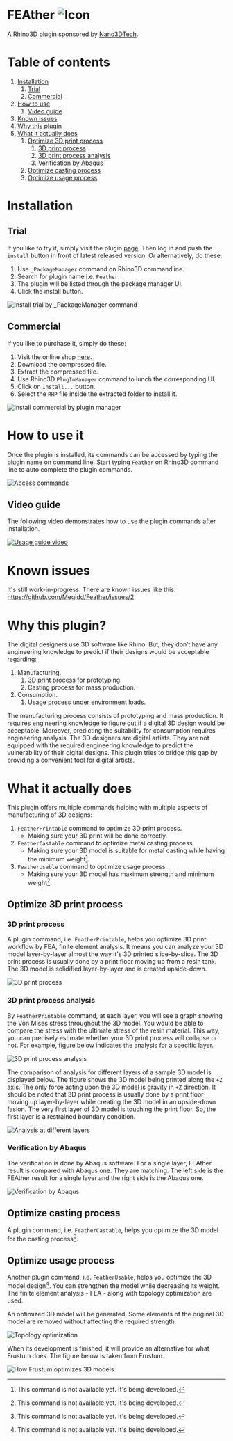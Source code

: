 # FEAther ![Icon](./RhinoCommon/pkg/dist/icon.svg)

A Rhino3D plugin sponsored by [Nano3DTech](https://nano3dtech.com/).

# Table of contents

1. [Installation](#installation)
   1. [Trial](#trial)
   1. [Commercial](#commercial)
1. [How to use](#how-to-use-it)
   1. [Video guide](#video-guide)
1. [Known issues](#known-issues)
1. [Why this plugin](#why-this-plugin)
1. [What it actually does](#what-it-actually-does)
   1. [Optimize 3D print process](#optimize-3d-print-process)
       1. [3D print process](#3d-print-process)
       1. [3D print process analysis](#3d-print-process-analysis)
       1. [Verification by Abaqus](#verification-by-abaqus)
   1. [Optimize casting process](#optimize-casting-process)
   1. [Optimize usage process](#optimize-usage-process)

# Installation

## Trial

If you like to try it, simply visit the plugin [page](https://www.food4rhino.com/en/app/feather). Then log in and push the `install` button in front of latest released version. Or alternatively, do these:

1. Use `_PackageManager` command on Rhino3D commandline.
1. Search for plugin name i.e. `Feather`.
1. The plugin will be listed through the package manager UI.
1. Click the install button.

![Install trial by `_PackageManager` command](RhinoCommon/doc/install-package-manager.svg "Install trial via `_PackageManager` command")

## Commercial

If you like to purchase it, simply do these:

1. Visit the online shop [here](https://www.patreon.com/Megidd/shop).
1. Download the compressed file.
1. Extract the compressed file.
1. Use Rhino3D `PlugInManager` command to lunch the corresponding UI.
1. Click on `Install...` button.
1. Select the `RHP` file inside the extracted folder to install it.

![Install commercial by plugin manager](RhinoCommon/doc/install-plugin-manager.svg "Install commercial by plugin manager")

# How to use it

Once the plugin is installed, its commands can be accessed by typing the plugin name on command line. Start typing `Feather` on Rhino3D command line to auto complete the plugin commands.

![Access commands](RhinoCommon/doc/commands.svg "How to access plugin commands")

## Video guide

The following video demonstrates how to use the plugin commands after installation.

[![Usage guide video](http://img.youtube.com/vi/_UDrNsUkYzo/0.jpg)](https://youtu.be/_UDrNsUkYzo "Usage guide video")

# Known issues

It's still work-in-progress. There are known issues like this: https://github.com/Megidd/Feather/issues/2

# Why this plugin?

The digital designers use 3D software like Rhino. But, they don’t have any engineering knowledge to predict if their designs would be acceptable regarding:

1. Manufacturing.
   1. 3D print process for prototyping.
   1. Casting process for mass production.
1. Consumption.
   1. Usage process under environment loads.

The manufacturing process consists of prototyping and mass production. It requires engineering knowledge to figure out if a digital 3D design would be acceptable. Moreover, predicting the suitability for consumption requires engineering analysis. The 3D designers are digital artists. They are not equipped with the required engineering knowledge to predict the vulnerability of their digital designs. This plugin tries to bridge this gap by providing a convenient tool for digital artists.

# What it actually does

This plugin offers multiple commands helping with multiple aspects of manufacturing of 3D designs:

1. `FeatherPrintable` command to optimize 3D print process.
   * Making sure your 3D print will be done correctly.
1. `FeatherCastable` command to optimize metal casting process.
   * Making sure your 3D model is suitable for metal casting while having the minimum weight[^1].
1. `FeatherUsable` command to optimize usage process.
   * Making sure your 3D model has maximum strength and minimum weight[^1].

## Optimize 3D print process

### 3D print process

A plugin command, i.e. `FeatherPrintable`, helps you optimize 3D print workflow by FEA, finite element analysis. It means you can analyze your 3D model layer-by-layer almost the way it's 3D printed slice-by-slice. The 3D print process is usually done by a print floor moving up from a resin tank. The 3D model is solidified layer-by-layer and is created upside-down.

![3D print process]( RhinoCommon/doc/3D-print-process.svg "3D print process")

### 3D print process analysis

By `FeatherPrintable` command, at each layer, you will see a graph showing the Von Mises stress throughout the 3D model. You would be able to compare the stress with the ultimate stress of the resin material. This way, you can precisely estimate whether your 3D print process will collapse or not. For example, figure below indicates the analysis for a specific layer.

![3D print process analysis]( RhinoCommon/doc/3D-print-process-analysis.svg "3D print process analysis")

The comparison of analysis for different layers of a sample 3D model is displayed below. The figure shows the 3D model being printed along the `+Z` axis. The only force acting upon the 3D model is gravity in `+Z` direction. It should be noted that 3D print process is usually done by a print floor moving up layer-by-layer while creating the 3D model in an upside-down fasion. The very first layer of 3D model is touching the print floor. So, the first layer is a restrained boundary condition.

![Analysis at different layers]( RhinoCommon/doc/3d-print-process-analysis-compare.svg "Analysis at different layers")

### Verification by Abaqus

The verification is done by Abaqus software. For a single layer, FEAther result is compared with Abaqus one. They are matching. The left side is the FEAther result for a single layer and the right side is the Abaqus one.

![Verification by Abaqus]( RhinoCommon/doc/Abaqus-verification.svg "Verification by Abaqus")

## Optimize casting process

A plugin command, i.e. `FeatherCastable`, helps you optimize the 3D model for the casting process[^1].

## Optimize usage process

Another plugin command, i.e. `FeatherUsable`, helps you optimize the 3D model design[^1]. You can strengthen the model while decreasing its weight. The finite element analysis - FEA - along with topology optimization are used.

An optimized 3D model will be generated. Some elements of the original 3D model are removed without affecting the required strength.

![Topology optimization]( RhinoCommon/doc/BESO.png "Topology optimization")

When its development is finished, it will provide an alternative for what Frustum does. The figure below is taken from Frustum.

![How Frustum optimizes 3D models]( RhinoCommon/doc/Frustum.webp " How Frustum optimizes 3D models")

[^1]: This command is not available yet. It's being developed.
